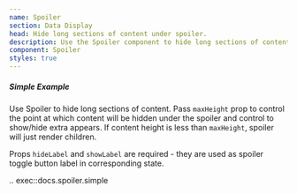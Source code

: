 ```yaml
---
name: Spoiler
section: Data Display
head: Hide long sections of content under spoiler.
description: Use the Spoiler component to hide long sections of content.
component: Spoiler
styles: true
---
```


##### Simple Example

Use Spoiler to hide long sections of content. Pass `maxHeight` prop to control the point at which content will be
hidden under the spoiler and control to show/hide extra appears. If content height is less than `maxHeight`, spoiler
will just render children.

Props `hideLabel` and `showLabel` are required - they are used as spoiler toggle button label in corresponding state.

.. exec::docs.spoiler.simple
